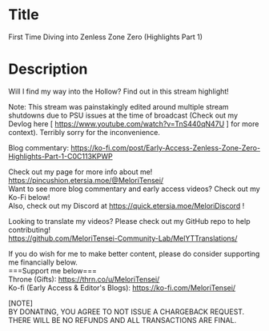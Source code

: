 # Title
First Time Diving into Zenless Zone Zero (Highlights Part 1)<br>

# Description
Will I find my way into the Hollow? Find out in this stream highlight!<br>

Note: This stream was painstakingly edited around multiple stream shutdowns due to PSU issues at the time of broadcast (Check out my Devlog here [ https://www.youtube.com/watch?v=TnS440qN47U ] for more context). Terribly sorry for the inconvenience.<br>

Blog commentary: https://ko-fi.com/post/Early-Access-Zenless-Zone-Zero-Highlights-Part-1-C0C113KPWP<br>

Check out my page for more info about me! https://pincushion.etersia.moe/@MeloriTensei/<br>
Want to see more blog commentary and early access videos? Check out my Ko-Fi below!<br>
Also, check out my Discord at https://quick.etersia.moe/MeloriDiscord !<br>

Looking to translate my videos? Please check out my GitHub repo to help contributing!<br>
https://github.com/MeloriTensei-Community-Lab/MelYTTranslations/<br>

If you do wish for me to make better content, please do consider supporting me financially below.<br>
===Support me below===<br>
Throne (Gifts): https://thrn.co/u/MeloriTensei/<br>
Ko-fi (Early Access & Editor's Blogs): https://ko-fi.com/MeloriTensei/<br>

[NOTE]<br>
BY DONATING, YOU AGREE TO NOT ISSUE A CHARGEBACK REQUEST. THERE WILL BE NO REFUNDS AND ALL TRANSACTIONS ARE FINAL.<br>
